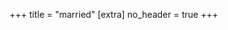 +++
title = "married"
[extra]
no_header = true
+++

<div>
    <p id="days"></p>
</div>

 <script>
    function getTimeSinceMarriage() {
let dateOfMarriage = new Date('2006/06/24')
let now = new Date()
let oneDay = 1000 * 60 * 60 * 24
let diffInTime = now.getTime() - dateOfMarriage.getTime()
return Math.round(diffInTime / oneDay).toString()
    }

document.querySelector('#days').innerText = `I have been married for: ${getTimeSinceMarriage()} days`

</script>